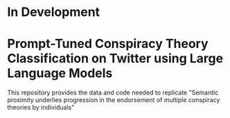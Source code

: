 # In Development

# Prompt-Tuned Conspiracy Theory Classification on Twitter using Large Language Models
This repository provides the data and code needed to replicate "Semantic proximity underlies progression in the endorsement of multiple conspiracy theories by individuals"
